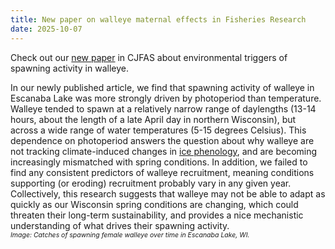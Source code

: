 ```yaml
---
title: New paper on walleye maternal effects in Fisheries Research
date: 2025-10-07
---
```


Check out our [new paper](https://cdnsciencepub.com/doi/abs/10.1139/cjfas-2024-0245) in CJFAS about environmental triggers of spawning activity in walleye.

<!--more-->

In our newly published article, we find that spawning activity of walleye in Escanaba Lake was more strongly driven by photoperiod than temperature.  Walleye tended to spawn at a relatively narrow range of daylengths (13-14 hours, about the length of a late April day in northern Wisconsin), but across a wide range of water temperatures (5-15 degrees Celsius).  This dependence on photoperiod answers the question about why walleye are not tracking climate-induced changes in [ice phenology](https://aslopubs.onlinelibrary.wiley.com/doi/abs/10.1002/lol2.10383), and are becoming increasingly mismatched with spring conditions. In addition, we failed to find any consistent predictors of walleye recruitment, meaning conditions supporting (or eroding) recruitment probably vary in any given year. Collectively, this research suggests that walleye may not be able to adapt as quickly as our Wisconsin spring conditions are changing, which could threaten their long-term sustainability, and provides a nice mechanistic understanding of what drives their spawning activity.
<br>
<span style="font-size:0.75em">*Image: Catches of spawning female walleye over time in Escanaba Lake, WI.*</span>

